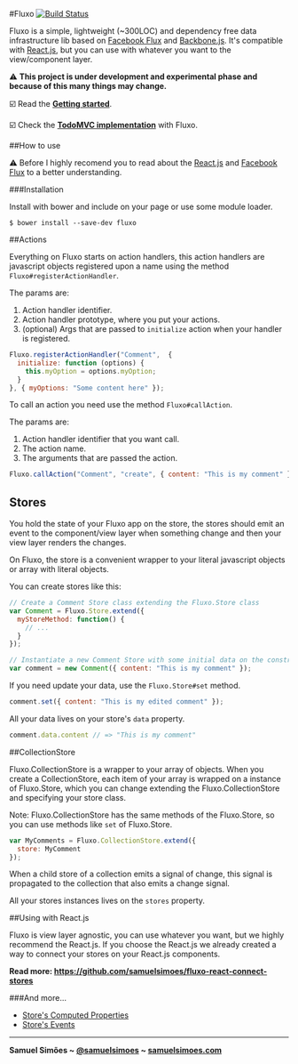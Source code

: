 #Fluxo [![Build Status](https://travis-ci.org/samuelsimoes/fluxo.svg?branch=master)](https://travis-ci.org/samuelsimoes/fluxo)

Fluxo is a simple, lightweight (~300LOC) and dependency free data infrastructure lib based
on [Facebook Flux](https://facebook.github.io/flux) and [Backbone.js](http://backbonejs.org). It's compatible with [React.js](https://facebook.github.io/react), but you can use
with whatever you want to the view/component layer.

:warning: **This project is under development and experimental phase and because
of this many things may change.**

:ballot_box_with_check: Read the **[Getting started](https://github.com/samuelsimoes/fluxo/wiki/Getting-Started)**.

:ballot_box_with_check: Check the **[TodoMVC implementation](https://github.com/samuelsimoes/todomvc-fluxo)** with Fluxo.

##How to use

:warning: Before I highly recomend you to read about the [React.js](https://facebook.github.io/react) and [Facebook Flux](https://facebook.github.io/flux) to a better understanding.

###Installation

Install with bower and include on your page or use some module loader.
```
$ bower install --save-dev fluxo
```

##Actions

Everything on Fluxo starts on action handlers, this action handlers are
javascript objects registered upon a name using the method `Fluxo#registerActionHandler`.

The params are:

1. Action handler identifier.
2. Action handler prototype, where you put your actions.
3. (optional) Args that are passed to `initialize` action when your handler is registered.

```javascript
Fluxo.registerActionHandler("Comment",  {
  initialize: function (options) {
    this.myOption = options.myOption;
  }
}, { myOptions: "Some content here" });
```

To call an action you need use the method `Fluxo#callAction`.

The params are:

1. Action handler identifier that you want call.
2. The action name.
3. The arguments that are passed the action.

```javascript
Fluxo.callAction("Comment", "create", { content: "This is my comment" });
```

## Stores

You hold the state of your Fluxo app on the store, the stores should emit an event
to the component/view layer when something change and then your view layer renders the
changes.

On Fluxo, the store is a convenient wrapper to your literal javascript objects or
array with literal objects.

You can create stores like this:

```javascript
// Create a Comment Store class extending the Fluxo.Store class
var Comment = Fluxo.Store.extend({
  myStoreMethod: function() {
    // ...
  }
});

// Instantiate a new Comment Store with some initial data on the constructor
var comment = new Comment({ content: "This is my comment" });
```

If you need update your data, use the `Fluxo.Store#set` method.

```javascript
comment.set({ content: "This is my edited comment" });
```

All your data lives on your store's `data` property.

```javascript
comment.data.content // => "This is my comment"
```

##CollectionStore

Fluxo.CollectionStore is a wrapper to your array of objects. When you create
a CollectionStore, each item of your array is wrapped on a instance of Fluxo.Store,
which you can change extending the Fluxo.CollectionStore and specifying your
store class.

Note: Fluxo.CollectionStore has the same methods of the Fluxo.Store, so you
can use methods like `set` of Fluxo.Store.

```javascript
var MyComments = Fluxo.CollectionStore.extend({
  store: MyComment
});
```

When a child store of a collection emits a signal of change, this signal is propagated
to the collection that also emits a change signal.

All your stores instances lives on the `stores` property.

##Using with React.js

Fluxo is view layer agnostic, you can use whatever you want, but we highly recommend
the React.js. If you choose the React.js we already created a way to connect your
stores on your React.js components.

**Read more: https://github.com/samuelsimoes/fluxo-react-connect-stores**

###And more...

* [Store's Computed Properties](https://github.com/samuelsimoes/fluxo/wiki/Store's-Computed-Properties)
* [Store's Events](https://github.com/samuelsimoes/fluxo/wiki/Store's-Events)

-----------------------------------------

**Samuel Simões ~ [@samuelsimoes](https://twitter.com/samuelsimoes) ~ [samuelsimoes.com](http://samuelsimoes.com)**
